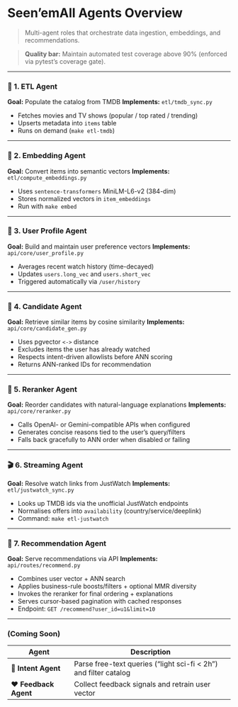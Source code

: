# Seen’emAll Agents Overview

> Multi-agent roles that orchestrate data ingestion, embeddings, and recommendations.

> **Quality bar:** Maintain automated test coverage above 90% (enforced via pytest’s coverage gate).

---

### 🧩 1. ETL Agent
**Goal:** Populate the catalog from TMDB
**Implements:** `etl/tmdb_sync.py`

- Fetches movies and TV shows (popular / top rated / trending)
- Upserts metadata into `items` table
- Runs on demand (`make etl-tmdb`)

---

### 🔢 2. Embedding Agent
**Goal:** Convert items into semantic vectors
**Implements:** `etl/compute_embeddings.py`

- Uses `sentence-transformers` MiniLM-L6-v2 (384-dim)
- Stores normalized vectors in `item_embeddings`
- Run with `make embed`

---

### 👤 3. User Profile Agent
**Goal:** Build and maintain user preference vectors
**Implements:** `api/core/user_profile.py`

- Averages recent watch history (time-decayed)
- Updates `users.long_vec` and `users.short_vec`
- Triggered automatically via `/user/history`

---

### 🧭 4. Candidate Agent
**Goal:** Retrieve similar items by cosine similarity
**Implements:** `api/core/candidate_gen.py`

- Uses pgvector `<->` distance
- Excludes items the user has already watched
- Respects intent-driven allowlists before ANN scoring
- Returns ANN-ranked IDs for recommendation

---

### 🧠 5. Reranker Agent
**Goal:** Reorder candidates with natural-language explanations
**Implements:** `api/core/reranker.py`

- Calls OpenAI- or Gemini-compatible APIs when configured
- Generates concise reasons tied to the user’s query/filters
- Falls back gracefully to ANN order when disabled or failing

---

### 🎬 6. Streaming Agent
**Goal:** Resolve watch links from JustWatch
**Implements:** `etl/justwatch_sync.py`

- Looks up TMDB ids via the unofficial JustWatch endpoints
- Normalises offers into `availability` (country/service/deeplink)
- Command: `make etl-justwatch`

---

### 💬 7. Recommendation Agent
**Goal:** Serve recommendations via API
**Implements:** `api/routes/recommend.py`

- Combines user vector + ANN search
- Applies business-rule boosts/filters + optional MMR diversity
- Invokes the reranker for final ordering + explanations
- Serves cursor-based pagination with cached responses
- Endpoint: `GET /recommend?user_id=u1&limit=10`

---

### (Coming Soon)
| Agent | Description |
|-------|--------------|
| 🎯 **Intent Agent** | Parse free-text queries (“light sci-fi < 2h”) and filter catalog |
| ❤️ **Feedback Agent** | Collect feedback signals and retrain user vector |
